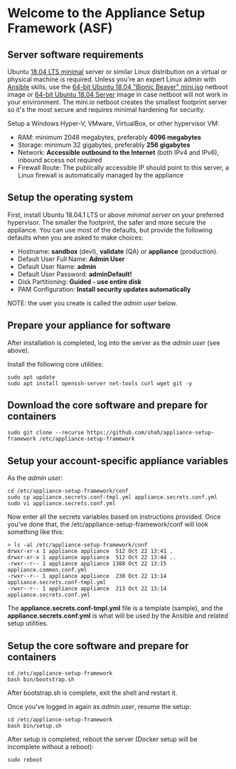 # Welcome to the Appliance Setup Framework (ASF)

## Server software requirements

Ubuntu [18.04 LTS minimal](https://help.ubuntu.com/community/Installation/MinimalCD) server or similar Linux distribution on a virtual or physical machine is required. Unless you're an expert Linux admin with [Ansible](https://www.ansible.com/) skills, use the [64-bit Ubuntu 18.04 "Bionic Beaver" mini.iso](http://archive.ubuntu.com/ubuntu/dists/bionic/main/installer-amd64/current/images/netboot/mini.iso) netboot image or [64-bit Ubuntu 18.04 Server](https://www.ubuntu.com/download/server) image in case netboot will not work in your environment. The mini.io netboot creates the smallest footprint server so it's the most secure and requires minimal hardening for security.

Setup a Windows Hyper-V, VMware, VirtualBox, or other hypervisor VM:

* RAM: minimum 2048  megabytes, preferably **4096 megabytes**
* Storage: minimum 32 gigabytes, preferably **256 gigabytes**
* Network: **Accessible outbound to the Internet** (both IPv4 and IPv6), inbound access not required
* Firewall Route: The publically accessible IP should point to this server, a Linux firewall is automatically managed by the appliance

## Setup the operating system

First, install Ubuntu 18.04.1 LTS or above *minimal server* on your preferred hypervisor. The smaller the footprint, the safer and more secure the appliance. You can use most of the defaults, but provide the following defaults when you are asked to make choices:

* Hostname: **sandbox** (devl), **validate** (QA) or **appliance** (production).
* Default User Full Name: **Admin User**
* Default User Name: **admin**
* Default User Password: **adminDefault!**
* Disk Partitioning: **Guided - use entire disk**
* PAM Configuration: **Install security updates automatically**

NOTE: the user you create is called the *admin user* below. 

## Prepare your appliance for software

After installation is completed, log into the server as the *admin user* (see above).

Install the following core utilities:

    sudo apt update
    sudo apt install openssh-server net-tools curl wget git -y

## Download the core software and prepare for containers

    sudo git clone --recurse https://github.com/shah/appliance-setup-framework /etc/appliance-setup-framework

## Setup your account-specific appliance variables

As the *admin user*:

    cd /etc/appliance-setup-framework/conf
    sudo cp appliance.secrets.conf-tmpl.yml appliance.secrets.conf.yml
    sudo vi appliance.secrets.conf.yml

Now enter all the secrets variables based on instructions provided. Once you've done that, the /etc/appliance-setup-framework/conf will look something like this:

    > ls -al /etc/appliance-setup-framework/conf
    drwxr-xr-x 1 appliance appliance  512 Oct 22 13:41 .
    drwxr-xr-x 1 appliance appliance  512 Oct 22 13:44 ..
    -rwxr--r-- 1 appliance appliance 1388 Oct 22 13:15 appliance.common.conf.yml
    -rwxr--r-- 1 appliance appliance  230 Oct 22 13:14 appliance.secrets.conf-tmpl.yml
    -rwxr--r-- 1 appliance appliance  213 Oct 22 13:14 appliance.secrets.conf.yml

The **appliance.secrets.conf-tmpl.yml** file is a template (sample), and the **appliance.secrets.conf.yml** is what will be used by the Ansible and related setup utilities.

## Setup the core software and prepare for containers

    cd /etc/appliance-setup-framework 
    bash bin/bootstrap.sh

After bootstrap.sh is complete, exit the shell and restart it.

Once you've logged in again as *admin user*, resume the setup:

    cd /etc/appliance-setup-framework 
    bash bin/setup.sh

After setup is completed, reboot the server (Docker setup will be incomplete without a reboot):

    sudo reboot


